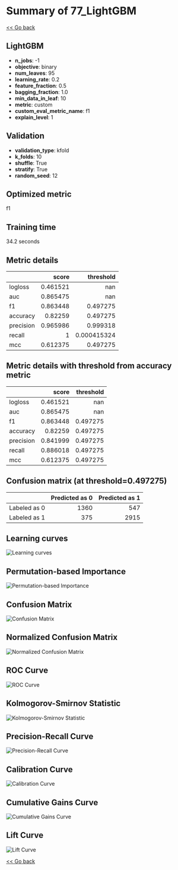 # Summary of 77_LightGBM

[<< Go back](../README.md)


## LightGBM
- **n_jobs**: -1
- **objective**: binary
- **num_leaves**: 95
- **learning_rate**: 0.2
- **feature_fraction**: 0.5
- **bagging_fraction**: 1.0
- **min_data_in_leaf**: 10
- **metric**: custom
- **custom_eval_metric_name**: f1
- **explain_level**: 1

## Validation
 - **validation_type**: kfold
 - **k_folds**: 10
 - **shuffle**: True
 - **stratify**: True
 - **random_seed**: 12

## Optimized metric
f1

## Training time

34.2 seconds

## Metric details
|           |    score |     threshold |
|:----------|---------:|--------------:|
| logloss   | 0.461521 | nan           |
| auc       | 0.865475 | nan           |
| f1        | 0.863448 |   0.497275    |
| accuracy  | 0.82259  |   0.497275    |
| precision | 0.965986 |   0.999318    |
| recall    | 1        |   0.000415324 |
| mcc       | 0.612375 |   0.497275    |


## Metric details with threshold from accuracy metric
|           |    score |   threshold |
|:----------|---------:|------------:|
| logloss   | 0.461521 |  nan        |
| auc       | 0.865475 |  nan        |
| f1        | 0.863448 |    0.497275 |
| accuracy  | 0.82259  |    0.497275 |
| precision | 0.841999 |    0.497275 |
| recall    | 0.886018 |    0.497275 |
| mcc       | 0.612375 |    0.497275 |


## Confusion matrix (at threshold=0.497275)
|              |   Predicted as 0 |   Predicted as 1 |
|:-------------|-----------------:|-----------------:|
| Labeled as 0 |             1360 |              547 |
| Labeled as 1 |              375 |             2915 |

## Learning curves
![Learning curves](learning_curves.png)

## Permutation-based Importance
![Permutation-based Importance](permutation_importance.png)
## Confusion Matrix

![Confusion Matrix](confusion_matrix.png)


## Normalized Confusion Matrix

![Normalized Confusion Matrix](confusion_matrix_normalized.png)


## ROC Curve

![ROC Curve](roc_curve.png)


## Kolmogorov-Smirnov Statistic

![Kolmogorov-Smirnov Statistic](ks_statistic.png)


## Precision-Recall Curve

![Precision-Recall Curve](precision_recall_curve.png)


## Calibration Curve

![Calibration Curve](calibration_curve_curve.png)


## Cumulative Gains Curve

![Cumulative Gains Curve](cumulative_gains_curve.png)


## Lift Curve

![Lift Curve](lift_curve.png)



[<< Go back](../README.md)
